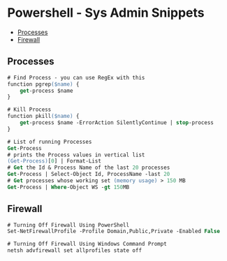 # Powershell - Sys Admin Snippets

<!-- MarkdownTOC -->

* [Processes](#processes)
* [Firewall](#firewall)

<!-- /MarkdownTOC -->

<a id="processes"></a>
## Processes

```ps
# Find Process - you can use RegEx with this
function pgrep($name) {
	get-process $name
}

# Kill Process
function pkill($name) {
	get-process $name -ErrorAction SilentlyContinue | stop-process
}

# List of running Processes
Get-Process
# prints the Process values in vertical list
(Get-Process)[0] | Format-List
# Get the Id & Process Name of the last 20 processes
Get-Process | Select-Object Id, ProcessName -last 20
# Get processes whose working set (memory usage) > 150 MB
Get-Process | Where-Object WS -gt 150MB

```

<a id="firewall"></a>
## Firewall

```ps
# Turning Off Firewall Using PowerShell
Set-NetFirewallProfile -Profile Domain,Public,Private -Enabled False

# Turning Off Firewall Using Windows Command Prompt
netsh advfirewall set allprofiles state off
```
